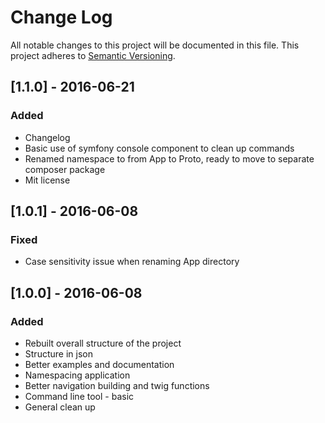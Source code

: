 # Change Log
All notable changes to this project will be documented in this file.
This project adheres to [Semantic Versioning](http://semver.org/).

## [1.1.0] - 2016-06-21
### Added
- Changelog
- Basic use of symfony console component to clean up commands
- Renamed namespace to from App to Proto, ready to move to separate composer package
- Mit license

## [1.0.1] - 2016-06-08
### Fixed
- Case sensitivity issue when renaming App directory

## [1.0.0] - 2016-06-08
### Added
- Rebuilt overall structure of the project
- Structure in json
- Better examples and documentation
- Namespacing application
- Better navigation building and twig functions
- Command line tool - basic
- General clean up